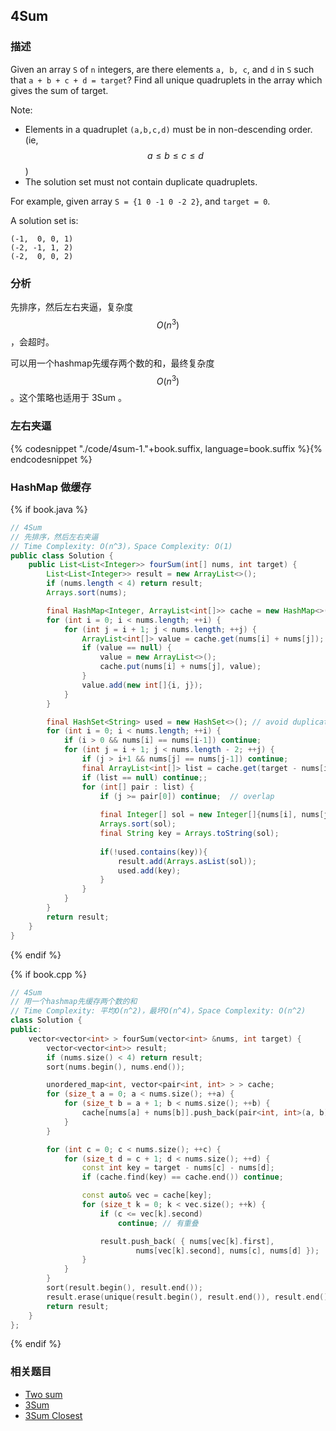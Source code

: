 ## 4Sum


### 描述

Given an array `S` of `n` integers, are there elements `a, b, c`, and `d` in `S` such that `a + b + c + d = target`? Find all unique quadruplets in the array which gives the sum of target.

Note:

* Elements in a quadruplet `(a,b,c,d)` must be in non-descending order. (ie, $$a \leq b \leq c \leq d$$)
* The solution set must not contain duplicate quadruplets.


For example, given array `S = {1 0 -1 0 -2 2}`, and `target = 0`. 

A solution set is:

```
(-1,  0, 0, 1)
(-2, -1, 1, 2)
(-2,  0, 0, 2)
```



### 分析

先排序，然后左右夹逼，复杂度 $$O(n^3)$$，会超时。

可以用一个hashmap先缓存两个数的和，最终复杂度$$O(n^3)$$。这个策略也适用于 3Sum 。


### 左右夹逼

{% codesnippet "./code/4sum-1."+book.suffix, language=book.suffix %}{% endcodesnippet %}


### HashMap 做缓存

{% if book.java %}
```java
// 4Sum
// 先排序，然后左右夹逼
// Time Complexity: O(n^3)，Space Complexity: O(1)
public class Solution {
    public List<List<Integer>> fourSum(int[] nums, int target) {
        List<List<Integer>> result = new ArrayList<>();
        if (nums.length < 4) return result;
        Arrays.sort(nums);

        final HashMap<Integer, ArrayList<int[]>> cache = new HashMap<>();
        for (int i = 0; i < nums.length; ++i) {
            for (int j = i + 1; j < nums.length; ++j) {
                ArrayList<int[]> value = cache.get(nums[i] + nums[j]);
                if (value == null) {
                    value = new ArrayList<>();
                    cache.put(nums[i] + nums[j], value);
                }
                value.add(new int[]{i, j});
            }
        }

        final HashSet<String> used = new HashSet<>(); // avoid duplicates
        for (int i = 0; i < nums.length; ++i) {
            if (i > 0 && nums[i] == nums[i-1]) continue;
            for (int j = i + 1; j < nums.length - 2; ++j) {
                if (j > i+1 && nums[j] == nums[j-1]) continue;
                final ArrayList<int[]> list = cache.get(target - nums[i] - nums[j]);
                if (list == null) continue;;
                for (int[] pair : list) {
                    if (j >= pair[0]) continue;  // overlap
                    
                    final Integer[] sol = new Integer[]{nums[i], nums[j], nums[pair[0]], nums[pair[1]]};
                    Arrays.sort(sol);
                    final String key = Arrays.toString(sol);
                    
                    if(!used.contains(key)){
                        result.add(Arrays.asList(sol));
                        used.add(key);
                    }
                }
            }
        }
        return result;
    }
}
```
{% endif %}


{% if book.cpp %}
```cpp
// 4Sum
// 用一个hashmap先缓存两个数的和
// Time Complexity: 平均O(n^2)，最坏O(n^4)，Space Complexity: O(n^2)
class Solution {
public:
    vector<vector<int> > fourSum(vector<int> &nums, int target) {
        vector<vector<int>> result;
        if (nums.size() < 4) return result;
        sort(nums.begin(), nums.end());

        unordered_map<int, vector<pair<int, int> > > cache;
        for (size_t a = 0; a < nums.size(); ++a) {
            for (size_t b = a + 1; b < nums.size(); ++b) {
                cache[nums[a] + nums[b]].push_back(pair<int, int>(a, b));
            }
        }

        for (int c = 0; c < nums.size(); ++c) {
            for (size_t d = c + 1; d < nums.size(); ++d) {
                const int key = target - nums[c] - nums[d];
                if (cache.find(key) == cache.end()) continue;

                const auto& vec = cache[key];
                for (size_t k = 0; k < vec.size(); ++k) {
                    if (c <= vec[k].second)
                        continue; // 有重叠

                    result.push_back( { nums[vec[k].first],
                            nums[vec[k].second], nums[c], nums[d] });
                }
            }
        }
        sort(result.begin(), result.end());
        result.erase(unique(result.begin(), result.end()), result.end());
        return result;
    }
};
```
{% endif %}


### 相关题目


* [Two sum](two-sum.md)
* [3Sum](3sum.md)
* [3Sum Closest](3sum-closest.md)
